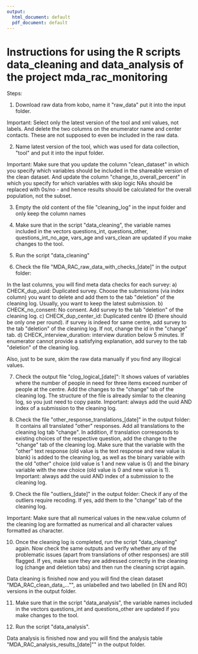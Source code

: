 ```yaml
---
output:
  html_document: default
  pdf_document: default
---
```

# Instructions for using the R scripts data_cleaning and data_analysis of the project mda_rac_monitoring

Steps:

1) Download raw data from kobo, name it "raw_data" put it into the input folder. 

Important: Select only the latest version of the tool and xml values, not labels. And delete the two columns on the enumerator name and center contacts. These are not supposed to even be included in the raw data.

2) Name latest version of the tool, which was used for data collection, "tool" and put it into the input folder. 

Important: Make sure that you update the column "clean_dataset" in which you specify which variables should be included in the shareable version of the clean dataset. And update the column "change_to_overall_percent" in which you specify for which variables with skip logic NAs should be replaced with 0s/no - and hence results should be calculated for the overall population, not the subset.

3) Empty the old content of the file "cleaning_log" in the input folder and only keep the column names

4) Make sure that in the script "data_cleaning", the variable names included in the vectors questions_int, questions_other, questions_int_no_age, vars_age and vars_clean are updated if you make changes to the tool.

5) Run the script "data_cleaning"

6) Check the file "MDA_RAC_raw_data_with_checks_[date]" in the output folder:

In the last columns, you will find meta data checks for each survey:
a) CHECK_dup_uuid: Duplicated survey. Choose the submissions (via index column) you want to delete and add them to the tab "deletion" of the cleaning log. Usually, you want to keep the latest submission. 
b) CHECK_no_consent: No consent. Add survey to the tab "deletion" of the cleaning log.
c) CHECK_dup_center_id: Duplicated centre ID (there should be only one per round). if survey is indeed for same centre, add survey to the tab "deletion" of the cleaning log. If not, change the id in the "change" tab.
d) CHECK_interview_duration: interview duration below 5 minutes. If enumerator cannot provide a satisfying explanation, add survey to the tab "deletion" of the cleaning log.

Also, just to be sure, skim the raw data manually if you find any illogical values.

7) Check the output file "clog_logical_[date]": It shows values of variables where the number of people in need for three items exceed number of people at the centre. Add the changes to the "change" tab of the cleaning log. The structure of the file is already similar to the cleaning log, so you just need to copy paste. Important: always add the uuid AND index of a submission to the cleaning log.

8) Check the file "other_response_translations_[date]" in the output folder: It contains all translated "other" responses. Add all translations to the cleaning log tab "change". In addition, if translation corresponds to existing choices of the respective question, add the change to the "change" tab of the cleaning log. Make sure that the variable with the "other" text response (old value is the text response and new value is blank) is added to the cleaning log, as well as the binary variable with the old "other" choice (old value is 1 and new value is 0) and the binary variable with the new choice  (old value is 0 and new value is 1). Important: always add the uuid AND index of a submission to the cleaning log.

9) Check the file "outliers_[date]" in the output folder: Check if any of the outliers require recoding. If yes, add them to the "change" tab of the cleaning log.

Important: Make sure that all numerical values in the new.value column of the cleaning log are formatted as numerical and all character values formatted as character. 

10) Once the cleaning log is completed, run the script "data_cleaning" again. Now check the same outputs and verify whether any of the problematic issues (apart from translations of other responses) are still flagged. If yes, make sure they are addressed correctly in the cleaning log (change and deletion tabs) and then run the cleaning script again. 

Data cleaning is finished now and you will find the clean dataset "MDA_RAC_clean_data_..."", as unlabelled and two labelled (in EN and RO) versions in the output folder.

11) Make sure that in the script "data_analysis", the variable names included in the vectors questions_int and questions_other are updated if you make changes to the tool.

12) Run the script "data_analysis". 

Data analysis is finished now and you will find the analysis table "MDA_RAC_analysis_results_[date]"" in the output folder.




